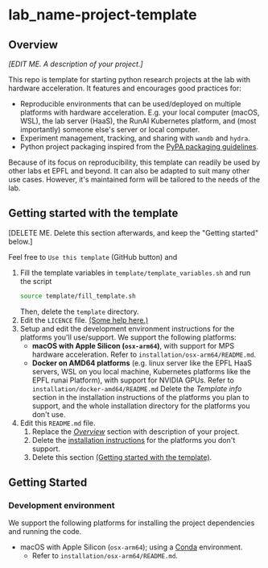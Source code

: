 # lab_name-project-template

## Overview

_[EDIT ME. A description of your project.]_

This repo is template for starting python research projects at the <lab-name> lab with hardware acceleration.
It features and encourages good practices for:

- Reproducible environments that can be used/deployed on multiple platforms with hardware acceleration.
  E.g. your local computer (macOS, WSL), the lab server (HaaS), the RunAI Kubernetes platform,
  and (most importantly) someone else's server or local computer.
- Experiment management, tracking, and sharing with `wandb` and `hydra`.
- Python project packaging inspired from
  the [PyPA packaging guidelines](https://packaging.python.org/en/latest/tutorials/packaging-projects/).

Because of its focus on reproducibility, this template can readily be used by other labs et EPFL and beyond.
It can also be adapted to suit many other use cases.
However, it's maintained form will be tailored to the needs of the <lab-name> lab.

## Getting started with the template

[DELETE ME. Delete this section afterwards, and keep the "Getting started" below.]

Feel free to `Use this template` (GitHub button) and

1. Fill the template variables in `template/template_variables.sh` and run the script
   ```bash
   source template/fill_template.sh
   ```
   Then, delete the `template` directory.
2. Edit the `LICENCE`
   file. [(Some help here.)](https://docs.github.com/en/repositories/managing-your-repositorys-settings-and-features/customizing-your-repository/licensing-a-repository)
3. Setup and edit the development environment instructions for the platforms you'll use/support.
   We support the following platforms:
    - **macOS with Apple Silicon (`osx-arm64`)**, with support for MPS hardware acceleration.
      Refer to `installation/osx-arm64/README.md`.
    - **Docker on AMD64 platforms** (e.g. linux server like the EPFL HaaS servers, WSL on you local machine, Kubernetes
      platforms like the EPFL runai Platform), with support for NVIDIA GPUs.
      Refer to `installation/docker-amd64/README.md`
      Delete the _Template info_ section in the installation instructions of the platforms you plan to support, and the
      whole installation directory for the platforms you don't use.
4. Edit this `README.md` file.
    1. Replace the [_Overview_](#overview) section with description of your project.
    2. Delete the [installation instructions](#development-environment) for the platforms you don't support.
    3. Delete this section [(Getting started with the template)](#getting-started-with-the-template).

## Getting Started

### Development environment

We support the following platforms for installing the project dependencies and running the code.

* macOS with Apple Silicon (`osx-arm64`); using a [Conda](https://docs.conda.io/en/latest/) environment.
    - Refer to `installation/osx-arm64/README.md`.
